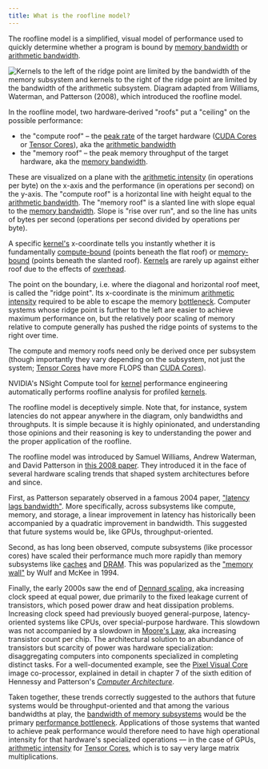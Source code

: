 ```yaml
---
title: What is the roofline model?
---
```


The roofline model is a simplified, visual model of performance used to quickly
determine whether a program is bound by
[memory bandwidth](/gpu-glossary/perf/memory-bandwidth) or
[arithmetic bandwidth](/gpu-glossary/perf/arithmetic-bandwidth).

![[Kernels](/gpu-glossary/device-software/kernel) to the left of the ridge point are [limited by the bandwidth of the memory subsystem](/gpu-glossary/perf/memory-bound) and [kernels](/gpu-glossary/device-software/kernel) to the right of the ridge point are [limited by the bandwidth of the arithmetic subsystem](/gpu-glossary/perf/compute-bound). Diagram adapted from [Williams, Waterman, and Patterson (2008)](https://people.eecs.berkeley.edu/~kubitron/cs252/handouts/papers/RooflineVyNoYellow.pdf), which introduced the roofline model.](themed-image://roofline-model.svg)

In the roofline model, two hardware‑derived "roofs" put a "ceiling" on the
possible performance:

- the "compute roof" – the [peak rate](/gpu-glossary/perf/peak-rate) of the
  target hardware ([CUDA Cores](/gpu-glossary/device-hardware/cuda-core) or
  [Tensor Cores](/gpu-glossary/device-hardware/tensor-core)), aka the
  [arithmetic bandwidth](/gpu-glossary/perf/arithmetic-bandwidth)
- the "memory roof" – the peak memory throughput of the target hardware, aka the
  [memory bandwidth](/gpu-glossary/perf/memory-bandwidth).

These are visualized on a plane with the
[arithmetic intensity](/gpu-glossary/perf/arithmetic-intensity) (in operations
per byte) on the x-axis and the performance (in operations per second) on the
y-axis. The "compute roof" is a horizontal line with height equal to the
[arithmetic bandwidth](/gpu-glossary/perf/arithmetic-bandwidth). The "memory
roof" is a slanted line with slope equal to the
[memory bandwidth](/gpu-glossary/perf/memory-bandwidth). Slope is "rise over
run", and so the line has units of bytes per second (operations per second
divided by operations per byte).

A specific [kernel's](/gpu-glossary/device-software/kernel) x-coordinate tells
you instantly whether it is fundamentally
[compute-bound](/gpu-glossary/perf/compute-bound) (points beneath the flat roof)
or [memory-bound](/gpu-glossary/perf/memory-bound) (points beneath the slanted
roof). [Kernels](/gpu-glossary/device-software/kernel) are rarely up against
either roof due to the effects of [overhead](/gpu-glossary/perf/overhead).

The point on the boundary, i.e. where the diagonal and horizontal roof meet, is
called the "ridge point". Its x-coordinate is the minimum
[arithmetic intensity](/gpu-glossary/perf/arithmetic-intensity) required to be
able to escape the memory
[bottleneck](/gpu-glossary/perf/performance-bottleneck). Computer systems whose
ridge point is further to the left are easier to achieve maximum performance on,
but the relatively poor scaling of memory relative to compute generally has
pushed the ridge points of systems to the right over time.

The compute and memory roofs need only be derived once per subsystem (though
importantly they vary depending on the subsystem, not just the system;
[Tensor Cores](/gpu-glossary/device-hardware/tensor-core) have more FLOPS than
[CUDA Cores](/gpu-glossary/device-hardware/cuda-core)).

NVIDIA's NSight Compute tool for [kernel](/gpu-glossary/device-software/kernel)
performance engineering automatically performs roofline analysis for profiled
[kernels](/gpu-glossary/device-software/kernel).

The roofline model is deceptively simple. Note that, for instance, system
latencies do not appear anywhere in the diagram, only bandwidths and
throughputs. It is simple because it is highly opinionated, and understanding
those opinions and their reasoning is key to understanding the power and the
proper application of the roofline.

The roofline model was introduced by Samuel Williams, Andrew Waterman, and David
Patterson in
[this 2008 paper](https://people.eecs.berkeley.edu/~kubitron/cs252/handouts/papers/RooflineVyNoYellow.pdf).
They introduced it in the face of several hardware scaling trends that shaped
system architectures before and since.

First, as Patterson separately observed in a famous 2004 paper,
["latency lags bandwidth"](https://dl.acm.org/doi/pdf/10.1145/1022594.1022596).
More specifically, across subsystems like compute, memory, and storage, a linear
improvement in latency has historically been accompanied by a quadratic
improvement in bandwidth. This suggested that future systems would be, like
GPUs, throughput-oriented.

Second, as has long been observed, compute subsystems (like processor cores)
have scaled their performance much more rapidly than memory subsystems like
[caches](/gpu-glossary/device-hardware/l1-data-cache) and
[DRAM](/gpu-glossary/device-hardware/gpu-ram). This was popularized as the
["memory wall"](https://www.eecs.ucf.edu/~lboloni/Teaching/EEL5708_2006/slides/wulf94.pdf)
by Wulf and McKee in 1994.

Finally, the early 2000s saw the end of
[Dennard scaling](https://en.wikipedia.org/wiki/Dennard_scaling), aka increasing
clock speed at equal power, due primarily to the fixed leakage current of
transistors, which posed power draw and heat dissipation problems. Increasing
clock speed had previously buoyed general-purpose, latency-oriented systems like
CPUs, over special-purpose hardware. This slowdown was not accompanied by a
slowdown in [Moore's Law](https://en.wikipedia.org/wiki/Moore%27s_law), aka
increasing transistor count per chip. The architectural solution to an abundance
of transistors but scarcity of power was hardware specialization: disaggregating
computers into components specialized in completing distinct tasks. For a
well-documented example, see the
[Pixel Visual Core](https://blog.google/products/pixel/pixel-visual-core-image-processing-and-machine-learning-pixel-2/)
image co-processor, explained in detail in chapter 7 of the sixth edition of
Hennessy and Patterson's
[_Computer Architecture_](https://archive.org/details/computerarchitectureaquantitativeapproach6thedition/page/n13/mode/2up).

Taken together, these trends correctly suggested to the authors that future
systems would be throughput-oriented and that among the various bandwidths at
play, the [bandwidth of memory subsystems](/gpu-glossary/perf/memory-bandwidth)
would be the primary
[performance bottleneck](/gpu-glossary/perf/performance-bottleneck).
Applications of those systems that wanted to achieve peak performance would
therefore need to have high operational intensity for that hardware's
specialized operations — in the case of GPUs,
[arithmetic intensity](/gpu-glossary/perf/arithmetic-intensity) for
[Tensor Cores](/gpu-glossary/device-hardware/tensor-core), which is to say very
large matrix multiplications.
